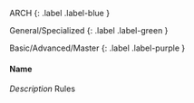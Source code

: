 
ARCH
{: .label .label-blue }

General/Specialized
{: .label .label-green }

Basic/Advanced/Master
{: .label .label-purple }
#### Name
*Description*
Rules
